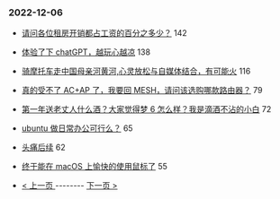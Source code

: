 ### 2022-12-06 
- [请问各位租房开销都占工资的百分之多少？](https://www.v2ex.com/t/900458) 142
- [体验了下 chatGPT，越玩心越凉](https://www.v2ex.com/t/900396) 138
- [骑摩托车走中国母亲河黄河,心灵放松与自媒体结合，有可能火](https://www.v2ex.com/t/900388) 116
- [真的受不了 AC+AP 了，我要回 MESH，请问该选购哪款路由器？](https://www.v2ex.com/t/900467) 79
- [第一年送老丈人什么酒？大家觉得梦 6 怎么样？我是滴酒不沾的小白](https://www.v2ex.com/t/900506) 72
- [ubuntu 做日常办公可行么？](https://www.v2ex.com/t/900318) 65
- [头痛后续](https://www.v2ex.com/t/900399) 62
- [终于能在 macOS 上愉快的使用鼠标了](https://www.v2ex.com/t/900408) 55 

- [ < 上一页 ](https://github.com/able8/v2ex-hot-record/blob/master/2022-12-05.md) -------- [ 下一页 > ](https://github.com/able8/v2ex-hot-record/blob/master/2022-12-07.md)